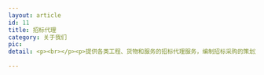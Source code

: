 ```yaml
---
layout: article
id: 11
title: 招标代理
category: 关于我们
pic: 
detail: <p><br></p><p>提供各类工程、货物和服务的招标代理服务，编制招标采购的策划方案和实施方案、为招标人提供招投标法律、法规和政策咨询，帮助招标人成招标采购任务，具体内容如下：</p><p><br></p><p>1. 代理范围</p><p>1.1 工程类招标代理；</p><p>1.2 货物类招标代理；</p><p>1.3 服务类招标代理；</p><p>2．工作内容</p><p>2.1 根据项目需求，编制招标方案；</p><p>2.2 编写并发布招标公告（公开招标）或发出投标邀请书（邀请招标）；</p><p>2.3 编资格预审文件并发放（公开招标）；</p><p>2.4 接收资格预审申请并组织评审（公开招标）；</p><p>2.5 编制招标文件；</p><p>2.6 发放招标文件；</p><p>2. 组织现场踏勘、答疑及招投标预备会；</p><p>2.8 组织开标、评标会议；</p><p>2.9 发出中标通知书；</p><p>2.10 协助签订承包或委托合同；</p><p>2.11 为招标人提供法律、法规和政策性咨询；</p><p>2.12 其他与招标相关的事宜。</p><p><br></p>             
               
---
```


